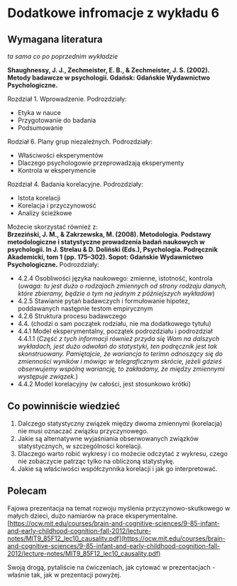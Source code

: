 # Dodatkowe infromacje z wykładu 6

## Wymagana literatura

*ta sama co po poprzednim wykładzie*

**Shaughnessy, J. J., Zechmeister, E. B., & Zechmeister, J. S. (2002). Metody badawcze w psychologii. Gdańsk: Gdańskie Wydawnictwo Psychologiczne.**

Rozdział 1. Wprowadzenie. Podrozdziały:

- Etyka w nauce
- Przygotowanie do badania
- Podsumowanie

Rodział 6. Plany grup niezależnych. Podrozdziały:

- Właściwości eksperymentów
- Dlaczego psychologowie przeprowadzają eksperymenty
- Kontrola w eksperymencie

Rozdział 4. Badania korelacyjne. Podrozdziały:

- Istota korelacji
- Korelacja i przyczynowość
- Analizy ścieżkowe

Możecie skorzystać również z:  
**Brzeziński, J. M., & Zakrzewska, M. (2008). Metodologia. Podstawy metodologiczne i statystyczne prowadzenia badań naukowych w psychologii. In J. Strelau & D. Doliński (Eds.), Psychologia. Podręcznik Akademicki, tom 1 (pp. 175–302). Sopot: Gdańskie Wydawnictwo Psychologiczne.**
Podrozdziały:

- 4.2.4 Osobliwości języka naukowego: zmienne, istotność, kontrola (*uwaga: tu jest dużo o rodzajach zmiennych od strony rodzaju danych, które zbieramy, będzie o tym na jednym z późniejszych wykładów*)
- 4.2.5 Stawianie pytań badawczych i formułowanie hipotez, poddawanych następnie testom empirycznym
- 4.2.6 Struktura procesu badawczego
- 4.4. (chodzi o sam początek rodziału, nie ma dodatkowego tytułu) 
- 4.4.1 Model eksperymentalny, początek podrozdziału i podrozdział 4.4.1.1 (*Część z tych informacji również przyda się Wam na dalszych wykładach, jest dużo odwołań do statystyki, ten podręcznik jest tak skonstruowany. Pamiętajcie, że wariancja to terimn odnoszący się do zmienności wyników i mówiąc w telegraficznym skrócie, jeżeli gdzieś obserwujemy wspólną wariancję, to zakładamy, że między zmiennymi występuje związek.*)
- 4.4.2 Model korelacyjny (w całości, jest stosunkowo krótki)

## Co powinniście wiedzieć

1. Dalczego statystyczny związek między dwoma zmiennymi (korelacja) nie musi oznaczać związku przyczynowego.
2. Jakie są alternatywne wyjaśniania obserwowanych związków statystycznych, w szczególności korelacji.
3. Dlaczego warto robić wykresy i co możecie odczytać z wykresu, czego nie zobaczycie patrząc tylko na obliczoną statystykę.
4. Jakie są właściwości współczynnika korelacji i jak go interpretować.


## Polecam

Fajowa prezentacja na temat rozwoju myślenia przyczynowo-skutkowego w małych dzieci, dużo namiarów na prace eksperymentalne.  
[https://ocw.mit.edu/courses/brain-and-cognitive-sciences/9-85-infant-and-early-childhood-cognition-fall-2012/lecture-notes/MIT9_85F12_lec10_causality.pdf](https://ocw.mit.edu/courses/brain-and-cognitive-sciences/9-85-infant-and-early-childhood-cognition-fall-2012/lecture-notes/MIT9_85F12_lec10_causality.pdf)  

Swoją drogą, pytaliście na ćwiczeniach, jak cytować w prezentacjach - właśnie tak, jak w prezentacji powyżej.










